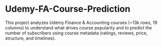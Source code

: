 # Udemy-FA-Course-Prediction
This project analyzes Udemy Finance &amp; Accounting courses (~13k rows, 19 columns) to understand what drives course popularity and to predict the number of subscribers using course metadata (ratings, reviews, price, structure, and timelines).
